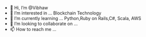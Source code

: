 - 👋 Hi, I’m @Vibhaw
- 👀 I’m interested in ... Blockchain Technology 
- 🌱 I’m currently learning ... Python,Ruby on Rails,C#, Scala, AWS 
- 💞️ I’m looking to collaborate on ...
- 📫 How to reach me ...

<!---
Vibhaw/Vibhaw is a ✨ special ✨ repository because its `README.md` (this file) appears on your GitHub profile.
You can click the Preview link to take a look at your changes.
--->
